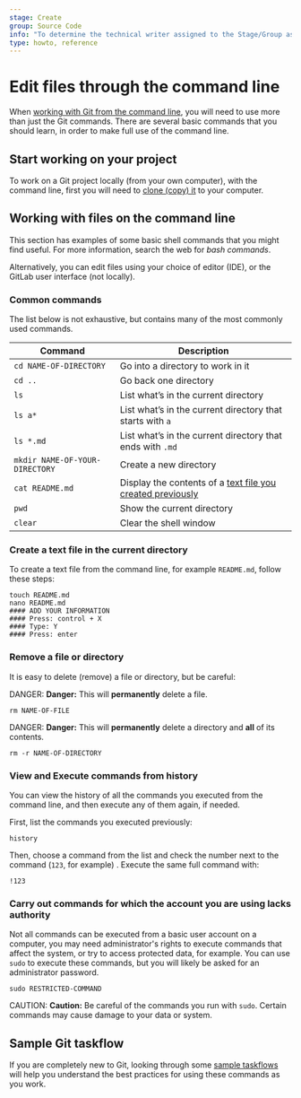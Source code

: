```yaml
---
stage: Create
group: Source Code
info: "To determine the technical writer assigned to the Stage/Group associated with this page, see https://about.gitlab.com/handbook/engineering/ux/technical-writing/#designated-technical-writers"
type: howto, reference
---
```


# Edit files through the command line

When [working with Git from the command line](start-using-git.md), you will need to
use more than just the Git commands. There are several basic commands that you should
learn, in order to make full use of the command line.

## Start working on your project

To work on a Git project locally (from your own computer), with the command line,
first you will need to [clone (copy) it](start-using-git.md#clone-a-repository) to
your computer.

## Working with files on the command line

This section has examples of some basic shell commands that you might find useful.
For more information, search the web for _bash commands_.

Alternatively, you can edit files using your choice of editor (IDE), or the GitLab user
interface (not locally).

### Common commands

The list below is not exhaustive, but contains many of the most commonly used commands.

| Command                        | Description                                 |
|--------------------------------|---------------------------------------------|
| `cd NAME-OF-DIRECTORY`         | Go into a directory to work in it           |
| `cd ..`                        | Go back one directory                       |
| `ls`                           | List what’s in the current directory        |
| `ls a*`                        | List what’s in the current directory that starts with `a` |
| `ls *.md`                      | List what’s in the current directory that ends with `.md` |
| `mkdir NAME-OF-YOUR-DIRECTORY` | Create a new directory                      |
| `cat README.md`                | Display the contents of a [text file you created previously](#create-a-text-file-in-the-current-directory) |
| `pwd`                          | Show the current directory                  |
| `clear`                        | Clear the shell window                      |

### Create a text file in the current directory

To create a text file from the command line, for example `README.md`, follow these
steps:

```shell
touch README.md
nano README.md
#### ADD YOUR INFORMATION
#### Press: control + X
#### Type: Y
#### Press: enter
```

### Remove a file or directory

It is easy to delete (remove) a file or directory, but be careful:

DANGER: **Danger:**
This will **permanently** delete a file.

```shell
rm NAME-OF-FILE
```

DANGER: **Danger:**
This will **permanently** delete a directory and **all** of its contents.

```shell
rm -r NAME-OF-DIRECTORY
```

### View and Execute commands from history

You can view the history of all the commands you executed from the command line,
and then execute any of them again, if needed.

First, list the commands you executed previously:

```shell
history
```

Then, choose a command from the list and check the number next to the command (`123`,
for example) . Execute the same full command with:

```shell
!123
```

### Carry out commands for which the account you are using lacks authority

Not all commands can be executed from a basic user account on a computer, you may
need administrator's rights to execute commands that affect the system, or try to access
protected data, for example. You can use `sudo` to execute these commands, but you
will likely be asked for an administrator password.

```shell
sudo RESTRICTED-COMMAND
```

CAUTION: **Caution:**
Be careful of the commands you run with `sudo`. Certain commands may cause
damage to your data or system.

## Sample Git taskflow

If you are completely new to Git, looking through some [sample taskflows](https://rogerdudler.github.io/git-guide/)
will help you understand the best practices for using these commands as you work.

<!-- ## Troubleshooting

Include any troubleshooting steps that you can foresee. If you know beforehand what issues
one might have when setting this up, or when something is changed, or on upgrading, it's
important to describe those, too. Think of things that may go wrong and include them here.
This is important to minimize requests for support, and to avoid doc comments with
questions that you know someone might ask.

Each scenario can be a third-level heading, e.g. `### Getting error message X`.
If you have none to add when creating a doc, leave this section in place
but commented out to help encourage others to add to it in the future. -->
